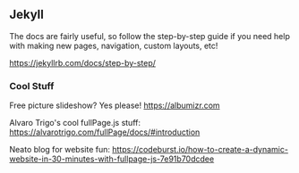 ## Jekyll

The docs are fairly useful, so follow the step-by-step guide if you need help with making new pages, navigation, custom layouts, etc!

https://jekyllrb.com/docs/step-by-step/

### Cool Stuff

Free picture slideshow? Yes please! https://albumizr.com

Alvaro Trigo's cool fullPage.js stuff: https://alvarotrigo.com/fullPage/docs/#introduction

Neato blog for website fun: https://codeburst.io/how-to-create-a-dynamic-website-in-30-minutes-with-fullpage-js-7e91b70dcdee